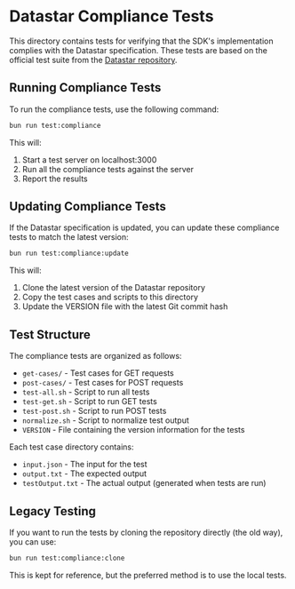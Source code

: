 # Datastar Compliance Tests

This directory contains tests for verifying that the SDK's implementation complies with the Datastar specification. These tests are based on the official test suite from the [Datastar repository](https://github.com/starfederation/datastar).

## Running Compliance Tests

To run the compliance tests, use the following command:

```bash
bun run test:compliance
```

This will:
1. Start a test server on localhost:3000
2. Run all the compliance tests against the server
3. Report the results

## Updating Compliance Tests

If the Datastar specification is updated, you can update these compliance tests to match the latest version:

```bash
bun run test:compliance:update
```

This will:
1. Clone the latest version of the Datastar repository
2. Copy the test cases and scripts to this directory
3. Update the VERSION file with the latest Git commit hash

## Test Structure

The compliance tests are organized as follows:

- `get-cases/` - Test cases for GET requests
- `post-cases/` - Test cases for POST requests
- `test-all.sh` - Script to run all tests
- `test-get.sh` - Script to run GET tests
- `test-post.sh` - Script to run POST tests
- `normalize.sh` - Script to normalize test output
- `VERSION` - File containing the version information for the tests

Each test case directory contains:
- `input.json` - The input for the test
- `output.txt` - The expected output
- `testOutput.txt` - The actual output (generated when tests are run)

## Legacy Testing

If you want to run the tests by cloning the repository directly (the old way), you can use:

```bash
bun run test:compliance:clone
```

This is kept for reference, but the preferred method is to use the local tests.